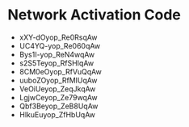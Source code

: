 # Network Activation Code
* xXY-dOyop_Re0RsqAw
* UC4YQ-yop_Re060qAw
* Bys1I-yop_ReN4wqAw
* s2S5Teyop_RfSHIqAw
* 8CM0eOyop_RfVuQqAw
* uuboZOyop_RfMIUqAw
* VeOiUeyop_ZeqJkqAw
* LgjwCeyop_Ze79wqAw
* Qbf3Beyop_ZeB8UqAw
* HlkuEuyop_ZfHbUqAw